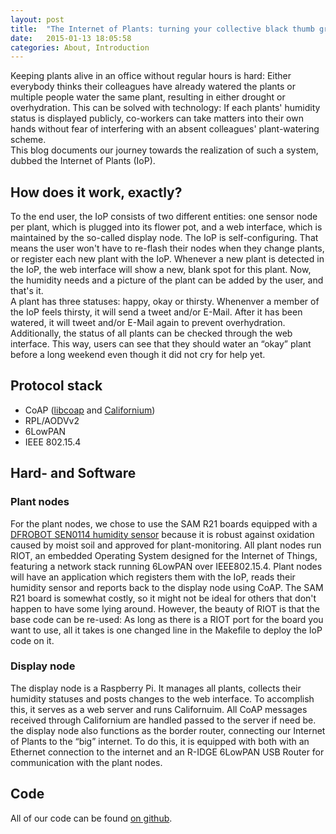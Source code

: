 ```yaml
---
layout: post
title:  "The Internet of Plants: turning your collective black thumb green"
date:   2015-01-13 18:05:58
categories: About, Introduction
---
```

Keeping plants alive in an office without regular hours is hard: Either everybody thinks their colleagues have already watered the plants or multiple people water the same plant, resulting in either drought or overhydration. This can be solved with technology: If each plants' humidity status is displayed publicly, co-workers can take matters into their own hands without fear of interfering with an absent colleagues' plant-watering scheme.  
This blog documents our journey towards the realization of such a system, dubbed the Internet of Plants (IoP).

## How does it work, exactly?
To the end user, the IoP consists of two different entities: one sensor node per plant, which is plugged into its flower pot, and a web interface, which is maintained by the so-called display node. The IoP is self-configuring. That means the user won't have to re-flash their nodes when they change plants, or register each new plant with the IoP. Whenever a new plant is detected in the IoP, the web interface will show a new, blank spot for this plant. Now, the humidity needs and a picture of the plant can be added by the user, and that's it.   
A plant has three statuses: happy, okay or thirsty. Whenenver a member of the IoP feels thirsty, it will send a tweet and/or E-Mail. After it has been watered, it will tweet and/or E-Mail again to prevent overhydration. Additionally, the status of all plants can be checked through the web interface. This way, users can see that they should water an “okay” plant before a long weekend even though it did not cry for help yet.

## Protocol stack
- CoAP ([libcoap](http://libcoap.sourceforge.net) and [Californium](https://eclipse.org/californium/))
- RPL/AODVv2 <!-- TODO: how do we do this if the display node doesnt RIOT? -->
- 6LowPAN
- IEEE 802.15.4

## Hard- and Software
### Plant nodes
For the plant nodes, we chose to use the SAM R21 boards equipped with a [DFROBOT SEN0114 humidity sensor](http://www.dfrobot.com/index.php?route=product/product&product_id=599) because it is robust against oxidation caused by moist soil and approved for plant-monitoring.
All plant nodes run RIOT, an embedded Operating System designed for the Internet of Things, featuring a network stack running 6LowPAN over IEEE802.15.4. Plant nodes will have an application which registers them with the IoP, reads their humidity sensor and reports back to the display node using CoAP.
The SAM R21 board is somewhat costly, so it might not be ideal for others that don't happen to have some lying around. However, the beauty of RIOT is that the base code can be re-used: As long as there is a RIOT port for the board you want to use, all it takes is one changed line in the Makefile to deploy the IoP code on it.

### Display node
The display node is a Raspberry Pi. It manages all plants, collects their humidity statuses and posts changes to the web interface. To accomplish this, it serves as a web server and runs Californuim. All CoAP messages received through Californium are handled passed to the server if need be.  
the display node also functions as the border router, connecting our Internet of Plants to the “big” internet. To do this, it is equipped with both with an Ethernet connection to the internet and an R-IDGE 6LowPAN USB Router for communication with the plant nodes.

## Code
All of our code can be found [on github](https://github.com/internet-of-plants). 
